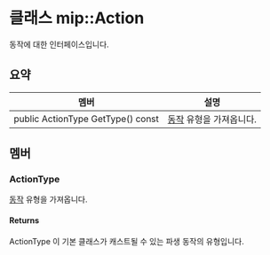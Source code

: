 # <a name="class-mipaction"></a>클래스 mip::Action 
동작에 대한 인터페이스입니다.
  
## <a name="summary"></a>요약
 멤버                        | 설명                                
--------------------------------|---------------------------------------------
public ActionType GetType() const  |  [동작](#classmip_1_1_action) 유형을 가져옵니다.
  
## <a name="members"></a>멤버
  
### <a name="actiontype"></a>ActionType
[동작](#classmip_1_1_action) 유형을 가져옵니다.
  
#### <a name="returns"></a>Returns
ActionType 이 기본 클래스가 캐스트될 수 있는 파생 동작의 유형입니다.